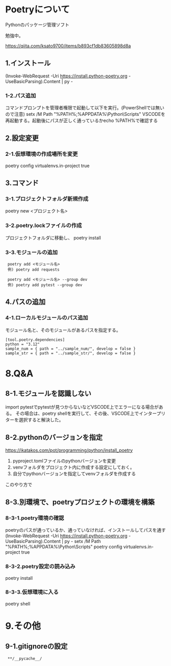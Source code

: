 # Poetryについて

Pythonのパッケージ管理ソフト

勉強中。

https://qiita.com/ksato9700/items/b893cf1db83605898d8a

## 1.インストール
(Invoke-WebRequest -Uri https://install.python-poetry.org -UseBasicParsing).Content | py -

### 1-2.パス追加
コマンドプロンプトを管理者権限で起動して以下を実行。(PowerShellでは無いので注意)
setx /M Path "%PATH%;%APPDATA%\Python\Scripts"
VSCODEを再起動する。起動後にパスが正しく通っているかecho %PATH%で確認する

## 2.設定変更

### 2-1.仮想環境の作成場所を変更
poetry config virtualenvs.in-project true

## 3.コマンド

### 3-1.プロジェクトフォルダ新規作成

 poetry new <プロジェクト名>

 ### 3-2.poetry.lockファイルの作成

 プロジェクトフォルダに移動し、
 poetry install

### 3-3.モジュールの追加

```
 poetry add <モジュール名>
 例) poetry add requests

 poetry add <モジュール名> --group dev
 例) poetry add pytest --group dev
```


## 4.パスの追加

### 4-1.ローカルモジュールのパス追加

モジュール名と、そのモジュールがあるパスを指定する。
```
[tool.poetry.dependencies]
python = "3.12"
sample_num = { path = "../sample_num/", develop = false }
sample_str = { path = "../sample_str/", develop = false }
```


# 8.Q&A

## 8-1.モジュールを認識しない

import pytestでpytestが見つからないなどVSCODE上でエラーになる場合がある。
その場合は、poetry shellを実行して、その後、VSCODE上でインタープリターを選択すると解決した。

## 8-2.pythonのバージョンを指定

https://ikatakos.com/pot/programming/python/install_poetry

1. pyproject.tomlファイルのpythonバージョンを変更
2. venvフォルダをプロジェクト内に作成する設定にしておく。
3. 自分でpythonバージョンを指定してvenvフォルダを作成する

このやり方で

## 8-3.別環境で、poetryプロジェクトの環境を構築

### 8-3-1.poetry環境の確認

poetryのパスが通っているか、通っていなければ、インストールしてパスを通す
(Invoke-WebRequest -Uri https://install.python-poetry.org -UseBasicParsing).Content | py -
setx /M Path "%PATH%;%APPDATA%\Python\Scripts"
poetry config virtualenvs.in-project true

### 8-3-2.poetry設定の読み込み
poetry install

### 8-3-3.仮想環境に入る
poetry shell

# 9.その他

## 9-1.gitignoreの設定

```
 **/__pycache__/
```
